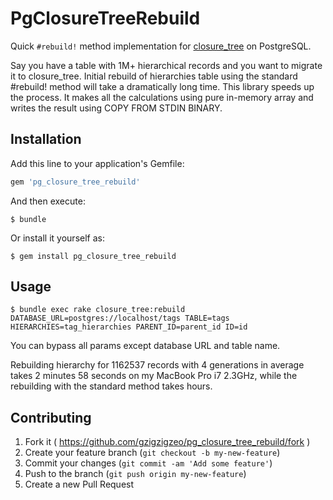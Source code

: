 # PgClosureTreeRebuild

Quick `#rebuild!` method implementation for [closure_tree](https://github.com/mceachen/closure_tree) on PostgreSQL.

Say you have a table with 1M+ hierarchical records and you want to migrate it to closure_tree. Initial rebuild of hierarchies table using the standard #rebuild! method will take a dramatically long time. This library speeds up the process. It makes all the calculations using pure in-memory array and writes the result using COPY FROM STDIN BINARY.

## Installation

Add this line to your application's Gemfile:

```ruby
gem 'pg_closure_tree_rebuild'
```

And then execute:

    $ bundle

Or install it yourself as:

    $ gem install pg_closure_tree_rebuild

## Usage

    $ bundle exec rake closure_tree:rebuild DATABASE_URL=postgres://localhost/tags TABLE=tags HIERARCHIES=tag_hierarchies PARENT_ID=parent_id ID=id

You can bypass all params except database URL and table name.

Rebuilding hierarchy for 1162537 records with 4 generations in average takes 2 minutes 58 seconds on my MacBook Pro i7 2.3GHz, while the rebuilding with the standard method takes hours.

## Contributing

1. Fork it ( https://github.com/gzigzigzeo/pg_closure_tree_rebuild/fork )
2. Create your feature branch (`git checkout -b my-new-feature`)
3. Commit your changes (`git commit -am 'Add some feature'`)
4. Push to the branch (`git push origin my-new-feature`)
5. Create a new Pull Request
